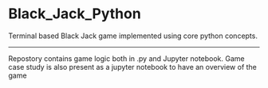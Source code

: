 # Black_Jack_Python

Terminal based Black Jack game implemented using core python concepts.

****************
Repostory contains game logic both in .py and Jupyter notebook.
Game case study is also present as a jupyter notebook to have an overview of the game
